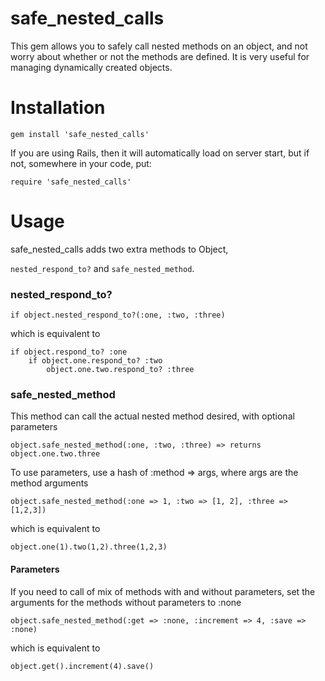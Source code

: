# safe_nested_calls #

This gem allows you to safely call nested methods 
on an object, and not worry about whether or not
the methods are defined. It is very useful for 
managing dynamically created objects.

# Installation #

    gem install 'safe_nested_calls'
  
If you are using Rails, then it will automatically load 
on server start, but if not, somewhere in your code, put:

    require 'safe_nested_calls'

# Usage #

safe_nested_calls adds two extra methods to Object,
	
  `nested_respond_to?` and `safe_nested_method`.

### nested_respond_to? ###
		
	if object.nested_respond_to?(:one, :two, :three)
      
which is equivalent to

	if object.respond_to? :one
		if object.one.respond_to? :two
			object.one.two.respond_to? :three

  
### safe_nested_method ###

This method can call the actual nested method desired, with optional parameters

    object.safe_nested_method(:one, :two, :three) => returns object.one.two.three
      
To use parameters, use a hash of :method => args, where args are the method arguments

    object.safe_nested_method(:one => 1, :two => [1, 2], :three => [1,2,3])
      
which is equivalent to

    object.one(1).two(1,2).three(1,2,3)
      

#### Parameters #####

If you need to call of mix of methods with and without parameters, set the arguments for 
the methods without parameters to :none

    object.safe_nested_method(:get => :none, :increment => 4, :save => :none)
      
which is equivalent to

    object.get().increment(4).save()
